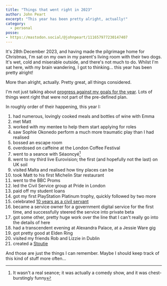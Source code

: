 ```yaml
---
title: "Things that went right in 2023"
author: John Peart
excerpt: "This year has been pretty alright, actually!"
category:
  - personal
posse:
- https://mastodon.social/@johnpeart/111657977230147407
---
```


It's 28th December 2023, and having made the pilgrimage home for Christmas, I'm sat on my own in my parent's living room with their two dogs. It's wet, cold and miserable outside, and there's not much to do. Whilst I'm sat here, with my brain wandering, I got to thinking... this year has been pretty alright!

More than alright, actually. Pretty great, all things considered.

I'm not just talking about [progress against my goals for the year](/2023/12/28/2023-goals-in-review/). Lots of things went right that were not part of the pre-defined plan. 

In roughly order of their happening, this year I:

1. had numerous, lovingly cooked meals and bottles of wine with Emma
2. met Matt
3. worked with my mentee to help them start applying for roles
4. saw Sophie Okonedo perform a much more traumatic play than I had realised
5. bossed an escape room
6. overdosed on caffeine at the London Coffee Festival
7. went to a seance with Séaoncyé[^seaoncye]
8. went to my third live Eurovision; the first (and hopefully not the last) on UK soil
9. visited Malta and realised how tiny places can be
10. took Matt to his first Michelin Star restaurant
11. went to the BBC Proms
12. led the Civil Service group at Pride in London
13. paid off my student loans
14. got my first PlayStation Platinum trophy, quickly followed by two more
15. celebrated [10 years as a civil servant](/2023/09/02/a-decade-of-civil-service/)
16. became a service owner for a government digital service for the first time, and successfully steered the service into private beta
17. got some other, pretty huge work over the line that I can't really go into the details of here
18. had a transcendent evening at Alexandra Palace, at a Jessie Ware gig
19. got pretty good at Elden Ring
20. visited my friends Rob and Lizzie in Dublin
21. created a [Stoutie](/photo/1701708419/)

And those are just the things I can remember. Maybe I should keep track of this kind of stuff more often...

[^seaoncye]: It wasn't a real seance; it was actually a comedy show, and it was chest-burstingly funny
